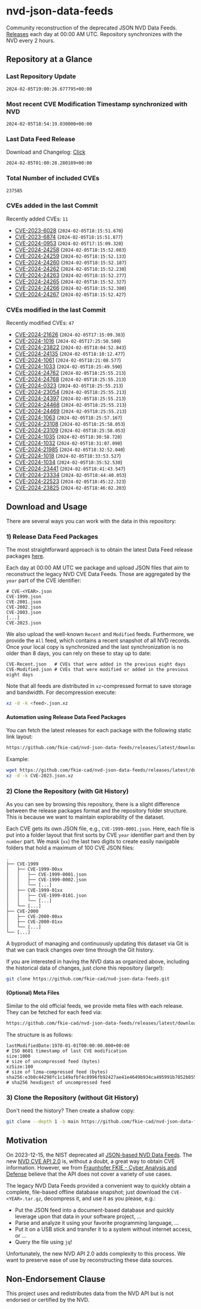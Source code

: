 # nvd-json-data-feeds

Community reconstruction of the deprecated JSON NVD Data Feeds. 
[Releases](https://github.com/fkie-cad/nvd-json-data-feeds/releases/latest) each day at 00:00 AM UTC.
Repository synchronizes with the NVD every 2 hours.

## Repository at a Glance

### Last Repository Update

```plain
2024-02-05T19:00:26.677795+00:00
```

### Most recent CVE Modification Timestamp synchronized with NVD

```plain
2024-02-05T18:54:19.030000+00:00
```

### Last Data Feed Release

Download and Changelog: [Click](https://github.com/fkie-cad/nvd-json-data-feeds/releases/latest)

```plain
2024-02-05T01:00:28.280189+00:00
```

### Total Number of included CVEs

```plain
237585
```

### CVEs added in the last Commit

Recently added CVEs: `11`

* [CVE-2023-6028](CVE-2023/CVE-2023-60xx/CVE-2023-6028.json) (`2024-02-05T18:15:51.670`)
* [CVE-2023-6874](CVE-2023/CVE-2023-68xx/CVE-2023-6874.json) (`2024-02-05T18:15:51.877`)
* [CVE-2024-0953](CVE-2024/CVE-2024-09xx/CVE-2024-0953.json) (`2024-02-05T17:15:09.320`)
* [CVE-2024-24258](CVE-2024/CVE-2024-242xx/CVE-2024-24258.json) (`2024-02-05T18:15:52.083`)
* [CVE-2024-24259](CVE-2024/CVE-2024-242xx/CVE-2024-24259.json) (`2024-02-05T18:15:52.133`)
* [CVE-2024-24260](CVE-2024/CVE-2024-242xx/CVE-2024-24260.json) (`2024-02-05T18:15:52.187`)
* [CVE-2024-24262](CVE-2024/CVE-2024-242xx/CVE-2024-24262.json) (`2024-02-05T18:15:52.230`)
* [CVE-2024-24263](CVE-2024/CVE-2024-242xx/CVE-2024-24263.json) (`2024-02-05T18:15:52.277`)
* [CVE-2024-24265](CVE-2024/CVE-2024-242xx/CVE-2024-24265.json) (`2024-02-05T18:15:52.327`)
* [CVE-2024-24266](CVE-2024/CVE-2024-242xx/CVE-2024-24266.json) (`2024-02-05T18:15:52.380`)
* [CVE-2024-24267](CVE-2024/CVE-2024-242xx/CVE-2024-24267.json) (`2024-02-05T18:15:52.427`)


### CVEs modified in the last Commit

Recently modified CVEs: `47`

* [CVE-2024-21626](CVE-2024/CVE-2024-216xx/CVE-2024-21626.json) (`2024-02-05T17:15:09.383`)
* [CVE-2024-1016](CVE-2024/CVE-2024-10xx/CVE-2024-1016.json) (`2024-02-05T17:25:50.500`)
* [CVE-2024-23822](CVE-2024/CVE-2024-238xx/CVE-2024-23822.json) (`2024-02-05T18:04:52.843`)
* [CVE-2024-24135](CVE-2024/CVE-2024-241xx/CVE-2024-24135.json) (`2024-02-05T18:10:12.477`)
* [CVE-2024-1061](CVE-2024/CVE-2024-10xx/CVE-2024-1061.json) (`2024-02-05T18:21:08.577`)
* [CVE-2024-1033](CVE-2024/CVE-2024-10xx/CVE-2024-1033.json) (`2024-02-05T18:25:49.590`)
* [CVE-2024-24762](CVE-2024/CVE-2024-247xx/CVE-2024-24762.json) (`2024-02-05T18:25:55.213`)
* [CVE-2024-24768](CVE-2024/CVE-2024-247xx/CVE-2024-24768.json) (`2024-02-05T18:25:55.213`)
* [CVE-2024-0323](CVE-2024/CVE-2024-03xx/CVE-2024-0323.json) (`2024-02-05T18:25:55.213`)
* [CVE-2024-23054](CVE-2024/CVE-2024-230xx/CVE-2024-23054.json) (`2024-02-05T18:25:55.213`)
* [CVE-2024-24397](CVE-2024/CVE-2024-243xx/CVE-2024-24397.json) (`2024-02-05T18:25:55.213`)
* [CVE-2024-24468](CVE-2024/CVE-2024-244xx/CVE-2024-24468.json) (`2024-02-05T18:25:55.213`)
* [CVE-2024-24469](CVE-2024/CVE-2024-244xx/CVE-2024-24469.json) (`2024-02-05T18:25:55.213`)
* [CVE-2024-1063](CVE-2024/CVE-2024-10xx/CVE-2024-1063.json) (`2024-02-05T18:25:57.167`)
* [CVE-2024-23108](CVE-2024/CVE-2024-231xx/CVE-2024-23108.json) (`2024-02-05T18:25:58.053`)
* [CVE-2024-23109](CVE-2024/CVE-2024-231xx/CVE-2024-23109.json) (`2024-02-05T18:25:58.053`)
* [CVE-2024-1035](CVE-2024/CVE-2024-10xx/CVE-2024-1035.json) (`2024-02-05T18:30:58.720`)
* [CVE-2024-1032](CVE-2024/CVE-2024-10xx/CVE-2024-1032.json) (`2024-02-05T18:31:07.090`)
* [CVE-2024-21985](CVE-2024/CVE-2024-219xx/CVE-2024-21985.json) (`2024-02-05T18:32:52.040`)
* [CVE-2024-1018](CVE-2024/CVE-2024-10xx/CVE-2024-1018.json) (`2024-02-05T18:33:53.527`)
* [CVE-2024-1034](CVE-2024/CVE-2024-10xx/CVE-2024-1034.json) (`2024-02-05T18:35:52.530`)
* [CVE-2024-23441](CVE-2024/CVE-2024-234xx/CVE-2024-23441.json) (`2024-02-05T18:41:43.547`)
* [CVE-2024-23334](CVE-2024/CVE-2024-233xx/CVE-2024-23334.json) (`2024-02-05T18:44:40.053`)
* [CVE-2024-22523](CVE-2024/CVE-2024-225xx/CVE-2024-22523.json) (`2024-02-05T18:45:22.323`)
* [CVE-2024-23825](CVE-2024/CVE-2024-238xx/CVE-2024-23825.json) (`2024-02-05T18:46:02.203`)


## Download and Usage

There are several ways you can work with the data in this repository:

### 1) Release Data Feed Packages

The most straightforward approach is to obtain the latest Data Feed release packages [here](https://github.com/fkie-cad/nvd-json-data-feeds/releases/latest).

Each day at 00:00 AM UTC we package and upload JSON files that aim to reconstruct the legacy NVD CVE Data Feeds.
Those are aggregated by the `year` part of the CVE identifier:

```
# CVE-<YEAR>.json
CVE-1999.json
CVE-2001.json
CVE-2002.json
CVE-2003.json
[...]
CVE-2023.json
```

We also upload the well-known `Recent` and `Modified` feeds.
Furthermore, we provide the `All` feed, which contains a recent snapshot of all NVD records.
Once your local copy is synchronized and the last synchronization is no older than 8 days, you can rely on these to stay up to date:

```plain
CVE-Recent.json   # CVEs that were added in the previous eight days
CVE-Modified.json # CVEs that were modified or added in the previous eight days
```

Note that all feeds are distributed in `xz`-compressed format to save storage and bandwidth.
For decompression execute:

```sh
xz -d -k <feed>.json.xz
```


#### Automation using Release Data Feed Packages

You can fetch the latest releases for each package with the following static link layout:

```sh
https://github.com/fkie-cad/nvd-json-data-feeds/releases/latest/download/CVE-<YEAR>.json.xz
```

Example:

```sh
wget https://github.com/fkie-cad/nvd-json-data-feeds/releases/latest/download/CVE-2023.json.xz
xz -d -k CVE-2023.json.xz
```



### 2) Clone the Repository (with Git History)

As you can see by browsing this repository, there is a slight difference between the release packages format and the repository folder structure.
This is because we want to maintain explorability of the dataset.

Each CVE gets its own JSON file, e.g., `CVE-1999-0001.json`.
Here, each file is put into a folder layout that first sorts by CVE `year` identifier part and then by `number` part.
We mask (`xx`) the last two digits to create easily navigable folders that hold a maximum of 100 CVE JSON files:

```plain
.
├── CVE-1999
│   ├── CVE-1999-00xx
│   │   ├── CVE-1999-0001.json
│   │   ├── CVE-1999-0002.json
│   │   └── [...]
│   ├── CVE-1999-01xx
│   │   ├── CVE-1999-0101.json
│   │   └── [...]
│   └── [...]
├── CVE-2000
│   ├── CVE-2000-00xx
│   ├── CVE-2000-01xx
│   └── [...]
└── [...]
```

A byproduct of managing and continuously updating this dataset via Git is that we can track changes over time through the Git history.

If you are interested in having the NVD data as organized above, including the historical data of changes, just clone this repository (large!):

```sh
git clone https://github.com/fkie-cad/nvd-json-data-feeds.git
```

#### (Optional) Meta Files

Similar to the old official feeds, we provide meta files with each release. They can be fetched for each feed via:

```sh
https://github.com/fkie-cad/nvd-json-data-feeds/releases/latest/download/CVE-<YEAR>.meta
```

The structure is as follows:

```plain
lastModifiedDate:1970-01-01T00:00:00.000+00:00                          # ISO 8601 timestamp of last CVE modification
size:1000                                                               # size of uncompressed feed (bytes)
xzSize:100                                                              # size of lzma-compressed feed (bytes)
sha256:e3b0c44298fc1c149afbf4c8996fb92427ae41e4649b934ca495991b7852b855 # sha256 hexdigest of uncompressed feed
```


### 3) Clone the Repository (without Git History)

Don't need the history? Then create a shallow copy:

```sh
git clone --depth 1 -b main https://github.com/fkie-cad/nvd-json-data-feeds.git
```

## Motivation

On 2023-12-15, the NIST deprecated all [JSON-based NVD Data Feeds](https://nvd.nist.gov/vuln/data-feeds#divRetirementBanner-1).
The new [NVD CVE API 2.0](https://nvd.nist.gov/developers/vulnerabilities) is, without a doubt, a great way to obtain CVE information.
However, we from [Fraunhofer FKIE - Cyber Analysis and Defense](https://www.fkie.fraunhofer.de/en/departments/cad.html) believe that the API does not cover a variety of use cases.

The legacy NVD Data Feeds provided a convenient way to quickly obtain a complete, file-based offline database snapshot; just download the `CVE-<YEAR>.tar.gz`, decompress it, and use it as you please, e.g.:

* Put the JSON feed into a document-based database and quickly leverage upon that data in your software project, ...
* Parse and analyze it using your favorite programming language, ...
* Put it on a USB stick and transfer it to a system without internet access, or ...
* Query the file using `jq`!

Unfortunately, the new NVD API 2.0 adds complexity to this process.
We want to preserve ease of use by reconstructing these data sources.

## Non-Endorsement Clause

This project uses and redistributes data from the NVD API but is not endorsed or certified by the NVD.